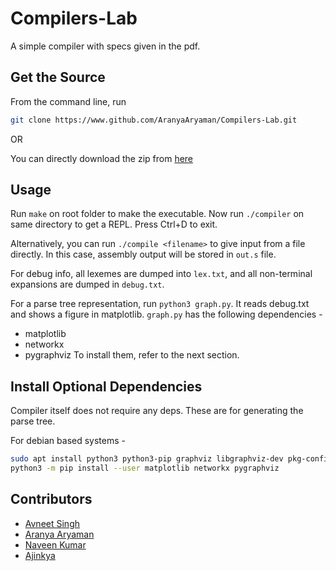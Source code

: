 # Compilers-Lab

A simple compiler with specs given in the pdf.

## Get the Source

From the command line, run

```sh
git clone https://www.github.com/AranyaAryaman/Compilers-Lab.git
```

OR

You can directly download the zip from [here](https://github.com/AranyaAryaman/Compilers-Lab/archive/master.zip)

## Usage

Run `make` on root folder to make the executable.
Now run `./compiler` on same directory to get a REPL. Press Ctrl+D to exit.

Alternatively, you can run `./compile <filename>` to give input from a file directly.
In this case, assembly output will be stored in `out.s` file.

For debug info, all lexemes are dumped into `lex.txt`, and all non-terminal expansions are dumped in `debug.txt`.

For a parse tree representation, run `python3 graph.py`. It reads debug.txt and shows a figure in matplotlib.
`graph.py` has the following dependencies -
- matplotlib
- networkx
- pygraphviz
To install them, refer to the next section.

## Install Optional Dependencies

Compiler itself does not require any deps. These are for generating the parse tree.

For debian based systems -

```sh
sudo apt install python3 python3-pip graphviz libgraphviz-dev pkg-config
python3 -m pip install --user matplotlib networkx pygraphviz
```

## Contributors

- [Avneet Singh](https://www.github.com/AvyChanna)
- [Aranya Aryaman](https://www.github.com/AranyaAryaman/)
- [Naveen Kumar](https://www.github.com/evilbefall)
- [Ajinkya](https://www.github.com/turingsherlock)

